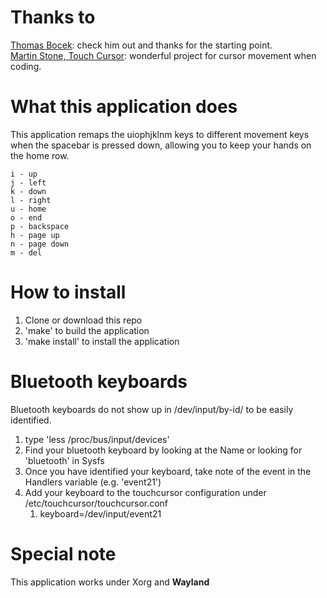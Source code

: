 # Thanks to
[Thomas Bocek](https://github.com/tbocek): check him out and thanks for the starting point.  
[Martin Stone, Touch Cursor](https://github.com/martin-stone/touchcursor): wonderful project for cursor movement when coding.

# What this application does
This application remaps the uiophjklnm keys to different movement keys when the spacebar is pressed down, allowing you to keep your hands on the home row.

```
i - up
j - left
k - down
l - right
u - home
o - end
p - backspace
h - page up
n - page down
m - del
```

# How to install
1. Clone or download this repo
2. 'make' to build the application
3. 'make install' to install the application

# Bluetooth keyboards
Bluetooth keyboards do not show up in /dev/input/by-id/ to be easily identified.

1. type 'less /proc/bus/input/devices'
2. Find your bluetooth keyboard by looking at the Name or looking for 'bluetooth' in Sysfs
3. Once you have identified your keyboard, take note of the event in the Handlers variable (e.g. 'event21')
4. Add your keyboard to the touchcursor configuration under /etc/touchcursor/touchcursor.conf
    1. keyboard=/dev/input/event21

# Special note
This application works under Xorg and **Wayland**
